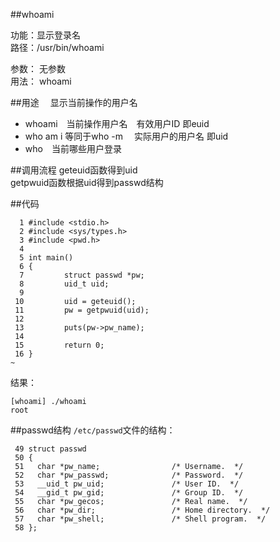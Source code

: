 ##whoami

功能：显示登录名  
路径：/usr/bin/whoami

参数： 无参数  
用法： whoami

##用途
　显示当前操作的用户名  
- whoami　当前操作用户名　有效用户ID 即euid
- who am i 等同于who -m 　实际用户的用户名 即uid
- who　当前哪些用户登录

##调用流程
geteuid函数得到uid  
getpwuid函数根据uid得到passwd结构  

##代码

      1 #include <stdio.h>
      2 #include <sys/types.h>
      3 #include <pwd.h>
      4
      5 int main()
      6 {
      7         struct passwd *pw;
      8         uid_t uid;
      9
     10         uid = geteuid();
     11         pw = getpwuid(uid);
     12
     13         puts(pw->pw_name);
     14
     15         return 0;
     16 }
    ~

结果：

    [whoami] ./whoami       
    root

##passwd结构
`/etc/passwd`文件的结构：

     49 struct passwd
     50 {
     51   char *pw_name;                /* Username.  */
     52   char *pw_passwd;              /* Password.  */
     53   __uid_t pw_uid;               /* User ID.  */
     54   __gid_t pw_gid;               /* Group ID.  */
     55   char *pw_gecos;               /* Real name.  */
     56   char *pw_dir;                 /* Home directory.  */
     57   char *pw_shell;               /* Shell program.  */
     58 };
